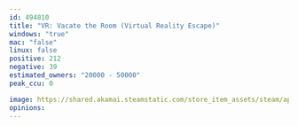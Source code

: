 ```yaml
---
id: 494810
title: "VR: Vacate the Room (Virtual Reality Escape)"
windows: "true"
mac: "false"
linux: false
positive: 212
negative: 39
estimated_owners: "20000 - 50000"
peak_ccu: 0

image: https://shared.akamai.steamstatic.com/store_item_assets/steam/apps/494810/header.jpg?t=1560409700
opinions:
---
```

